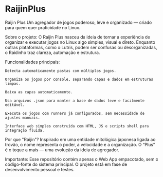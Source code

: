 # RaijinPlus
Raijin Plus
Um agregador de jogos poderoso, leve e organizado — criado para quem quer praticidade no Linux.

Sobre o projeto:
O Raijin Plus nasceu da ideia de tornar a experiência de organizar e executar jogos no Linux algo simples, visual e direto. Enquanto outras plataformas, como o Lutris, podem ser confusas ou desorganizadas, o Raidinho traz clareza, automação e estrutura.

Funcionalidades principais:

    Detecta automaticamente pastas com múltiplos jogos.

    Organiza os jogos por console, separando capas e dados em estruturas limpas.

    Baixa as capas automaticamente.

    Usa arquivos .json para manter a base de dados leve e facilmente editável.

    Executa os jogos com runners já configurados, sem necessidade de ajustes manuais.

    Interface web simples construída com HTML, JS e scripts shell para integração fluida.

Por que "Raijin"?
Inspirado em uma entidade mitológica japonesa ligada ao trovão, o nome representa o poder, a velocidade e a organização. O “Plus” é o toque a mais — uma evolução da ideia de agregador.

Importante:
Esse repositório contém apenas o Web App empacotado, sem o código-fonte do sistema principal. O projeto está em fase de desenvolvimento pessoal e testes.
